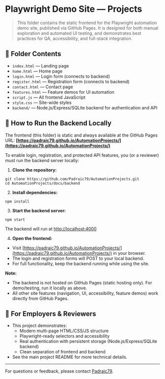 # Playwright Demo Site — Projects

> This folder contains the static frontend for the Playwright automation demo site, published via GitHub Pages. It is designed for both manual exploration and automated UI testing, and demonstrates best practices for QA, accessibility, and full-stack integration.

## 📂 Folder Contents

- `index.html` — Landing page
- `home.html` — Home page
- `login.html` — Login form (connects to backend)
- `register.html` — Registration form (connects to backend)
- `contact.html` — Contact page
- `features.html` — Feature demos for UI automation
- `script.js` — All frontend JavaScript
- `style.css` — Site-wide styles
- `backend/` — Node.js/Express/SQLite backend for authentication and API

## 🚀 How to Run the Backend Locally

The frontend (this folder) is static and always available at the GitHub Pages URL:
**[https://padraic79.github.io/AutomationProjects/](https://padraic79.github.io/AutomationProjects/)**

To enable login, registration, and protected API features, you (or a reviewer) must run the backend server locally:

1. **Clone the repository:**

```
git clone https://github.com/Padraic79/AutomationProjects.git
cd AutomationProjects/docs/backend
```

2. **Install dependencies:**

```
npm install
```

3. **Start the backend server:**

```
npm start
```

The backend will run at [http://localhost:4000](http://localhost:4000)

4. **Open the frontend:**

- Visit [https://padraic79.github.io/AutomationProjects/](https://padraic79.github.io/AutomationProjects/) in your browser.
- The login and registration forms will POST to your local backend.
- For full functionality, keep the backend running while using the site.

**Note:**

- The backend is not hosted on GitHub Pages (static hosting only). For demo/testing, run it locally as above.
- All other site features (navigation, UI, accessibility, feature demos) work directly from GitHub Pages.

## 📝 For Employers & Reviewers

- This project demonstrates:
  - Modern multi-page HTML/CSS/JS structure
  - Playwright-ready selectors and accessibility
  - Real authentication with persistent storage (Node.js/Express/SQLite backend)
  - Clean separation of frontend and backend
- See the main project README for more technical details.

---

For questions or feedback, please contact [Padraic79](https://github.com/Padraic79).
